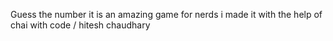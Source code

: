 Guess the number it is an amazing game for nerds 
i made it with the help of chai with code / hitesh chaudhary
